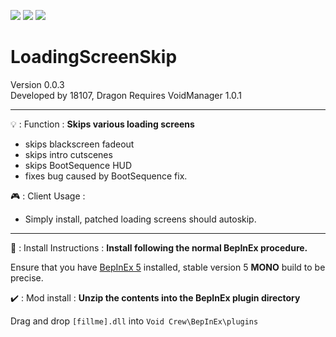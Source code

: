 [![](https://img.shields.io/badge/-Void_Crew_Modding_Team-111111?style=just-the-label&logo=github&labelColor=24292f)](https://github.com/Void-Crew-Modding-Team)
![](https://img.shields.io/badge/Game%20Version-0.25.1-111111?style=flat&labelColor=24292f&color=111111)
[![](https://img.shields.io/discord/1180651062550593536.svg?&logo=discord&logoColor=ffffff&style=flat&label=Discord&labelColor=24292f&color=111111)](https://discord.gg/g2u5wpbMGu "Void Crew Modding Discord")

# LoadingScreenSkip

Version 0.0.3  
Developed by 18107, Dragon
Requires VoidManager 1.0.1

---------------------

💡 : Function : **Skips various loading screens**
- skips blackscreen fadeout
- skips intro cutscenes
- skips BootSequence HUD
- fixes bug caused by BootSequence fix.

🎮 : Client Usage :

- Simply install, patched loading screens should autoskip.

---------------------

🔧 : Install Instructions : **Install following the normal BepInEx procedure.**

Ensure that you have [BepInEx 5](https://thunderstore.io/c/void-crew/p/BepInEx/BepInExPack/) installed, stable version 5 **MONO** build to be precise.

✔️ : Mod install : **Unzip the contents into the BepInEx plugin directory**

Drag and drop `[fillme].dll` into `Void Crew\BepInEx\plugins`
